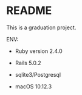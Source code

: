 # README

This is a graduation project.

ENV:

* Ruby version 2.4.0

* Rails 5.0.2

* sqlite3/Postgresql

* macOS 10.12.3

